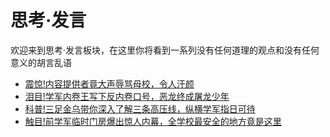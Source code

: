 # 思考·发言

欢迎来到思考·发言板块，在这里你将看到一系列没有任何道理的观点和没有任何意义的胡言乱语

* [震惊!内容提供者竟大声辱骂母校，令人汗颜](https://github.com/wandleshen/XuejunSurviveManual/blob/master/GuideBook/PointOfView/WelcomToXuejun.md)
* [泪目!学军内卷王写下反内卷口号，恶龙终成屠龙少年](https://github.com/wandleshen/XuejunSurviveManual/blob/master/GuideBook/PointOfView/Gradism.md)
* [科普!三足金乌带你深入了解三条高压线，纵横学军指日可待](https://github.com/wandleshen/XuejunSurviveManual/blob/master/GuideBook/PointOfView/ThreePowerline.md)
* [触目!前学军临时门房爆出惊人内幕，全学校最安全的地方竟是这里](https://github.com/wandleshen/XuejunSurviveManual/blob/master/GuideBook/PointOfView/YesPrimeMoniter.md)